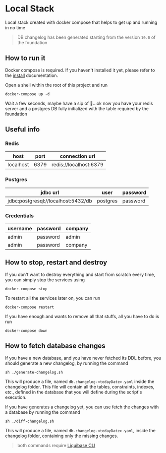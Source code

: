# Local Stack

Local stack created with docker compose that helps to get up and running in no time

> DB changelog has been generated starting from the version `10.0` of the foundation

## How to run it
Docker compose is required. If you haven't installed it yet, please refer to the 
[install](https://docs.docker.com/compose/install) documentation.

Open a shell within the root of this project and run
```
docker-compose up -d
```

Wait a few seconds, maybe have a sip of 🍺...ok now you have your redis server and a postgres DB fully initialized
with the table required by the foundation

## Useful info
### Redis
| host      | port | connection url         |
|-----------|------|------------------------|
| localhost | 6379 | redis://localhost:6379 |


### Postgres
| jdbc url                            | user     | password |
|-------------------------------------|----------|----------|
| jdbc:postgresql://localhost:5432/db | postgres | password |

### Credentials
| username | password | company |
|----------|----------|---------|
| admin    | password | admin   |
| admin    | password | company |

## How to stop, restart and destroy
If you don't want to destroy everything and start from scratch every time, you can simply stop the services using
```
docker-compose stop
```

To restart all the services later on, you can run
```
docker-compose restart
```

If you have enough and wants to remove all that stuffs, all you have to do is run
```
docker-compose down
```

## How to fetch database changes
If you have a new database, and you have never fetched its DDL before,
you should generate a new changelog, by running the command

```
sh ./generate-changelog.sh
```
This will produce a file, named `db.changelog-<todayDate>.yaml` inside 
the changelog folder. This file will contain all the tables, constraints, indexes, etc.,
defined in the database that you will define during the script's execution.

If you have generates a changelog yet, you can use fetch the changes with a database by running the command
```
sh ./diff-changelog.sh
```
This will produce a file, named `db.changelog-<todayDate>.yaml`, inside the changelog folder,
containing only the missing changes.

> both commands require [Liquibase CLI](https://www.liquibase.org/download) 
